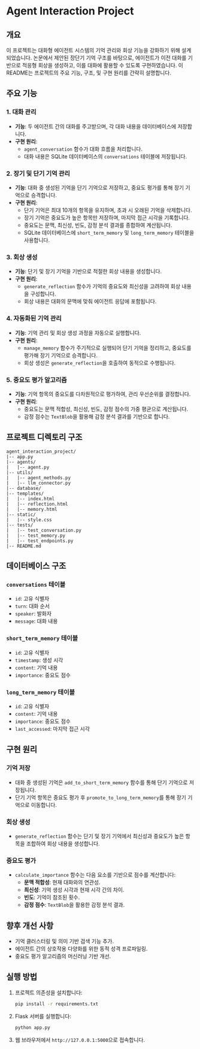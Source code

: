 # Agent Interaction Project

## 개요
이 프로젝트는 대화형 에이전트 시스템의 기억 관리와 회상 기능을 강화하기 위해 설계되었습니다. 논문에서 제안된 장단기 기억 구조를 바탕으로, 에이전트가 이전 대화를 기반으로 적응형 회상을 생성하고, 이를 대화에 활용할 수 있도록 구현하였습니다. 이 README는 프로젝트의 주요 기능, 구조, 및 구현 원리를 간략히 설명합니다.

## 주요 기능

### 1. 대화 관리
- **기능**: 두 에이전트 간의 대화를 주고받으며, 각 대화 내용을 데이터베이스에 저장합니다.
- **구현 원리**:
  - `agent_conversation` 함수가 대화 흐름을 처리합니다.
  - 대화 내용은 SQLite 데이터베이스의 `conversations` 테이블에 저장됩니다.

### 2. 장기 및 단기 기억 관리
- **기능**: 대화 중 생성된 기억을 단기 기억으로 저장하고, 중요도 평가를 통해 장기 기억으로 승격합니다.
- **구현 원리**:
  - 단기 기억은 최대 10개의 항목을 유지하며, 초과 시 오래된 기억을 삭제합니다.
  - 장기 기억은 중요도가 높은 항목만 저장하며, 마지막 접근 시각을 기록합니다.
  - 중요도는 문맥, 최신성, 빈도, 감정 분석 결과를 종합하여 계산됩니다.
  - SQLite 데이터베이스에 `short_term_memory` 및 `long_term_memory` 테이블을 사용합니다.

### 3. 회상 생성
- **기능**: 단기 및 장기 기억을 기반으로 적절한 회상 내용을 생성합니다.
- **구현 원리**:
  - `generate_reflection` 함수가 기억의 중요도와 최신성을 고려하여 회상 내용을 구성합니다.
  - 회상 내용은 대화의 문맥에 맞춰 에이전트 응답에 포함됩니다.

### 4. 자동화된 기억 관리
- **기능**: 기억 관리 및 회상 생성 과정을 자동으로 실행합니다.
- **구현 원리**:
  - `manage_memory` 함수가 주기적으로 실행되어 단기 기억을 정리하고, 중요도를 평가해 장기 기억으로 승격합니다.
  - 회상 생성은 `generate_reflection`을 호출하여 동적으로 수행됩니다.

### 5. 중요도 평가 알고리즘
- **기능**: 기억 항목의 중요도를 다차원적으로 평가하여, 관리 우선순위를 결정합니다.
- **구현 원리**:
  - 중요도는 문맥 적합성, 최신성, 빈도, 감정 점수의 가중 평균으로 계산됩니다.
  - 감정 점수는 `TextBlob`을 활용해 감정 분석 결과를 기반으로 합니다.

## 프로젝트 디렉토리 구조
```
agent_interaction_project/
|-- app.py
|-- agents/
|   |-- agent.py
|-- utils/
|   |-- agent_methods.py
|   |-- llm_connector.py
|-- database/
|-- templates/
|   |-- index.html
|   |-- reflection.html
|   |-- memory.html
|-- static/
|   |-- style.css
|-- tests/
|   |-- test_conversation.py
|   |-- test_memory.py
|   |-- test_endpoints.py
|-- README.md
```

## 데이터베이스 구조

### `conversations` 테이블
- `id`: 고유 식별자
- `turn`: 대화 순서
- `speaker`: 발화자
- `message`: 대화 내용

### `short_term_memory` 테이블
- `id`: 고유 식별자
- `timestamp`: 생성 시각
- `content`: 기억 내용
- `importance`: 중요도 점수

### `long_term_memory` 테이블
- `id`: 고유 식별자
- `content`: 기억 내용
- `importance`: 중요도 점수
- `last_accessed`: 마지막 접근 시각

## 구현 원리

### 기억 저장
- 대화 중 생성된 기억은 `add_to_short_term_memory` 함수를 통해 단기 기억으로 저장됩니다.
- 단기 기억 항목은 중요도 평가 후 `promote_to_long_term_memory`를 통해 장기 기억으로 이동합니다.

### 회상 생성
- `generate_reflection` 함수는 단기 및 장기 기억에서 최신성과 중요도가 높은 항목을 조합하여 회상 내용을 생성합니다.

### 중요도 평가
- `calculate_importance` 함수는 다음 요소를 기반으로 점수를 계산합니다:
  - **문맥 적합성**: 현재 대화와의 연관성.
  - **최신성**: 기억 생성 시각과 현재 시각 간의 차이.
  - **빈도**: 기억이 참조된 횟수.
  - **감정 점수**: `TextBlob`을 활용한 감정 분석 결과.

## 향후 개선 사항
- 기억 클러스터링 및 의미 기반 검색 기능 추가.
- 에이전트 간의 상호작용 다양화를 위한 동적 성격 프로파일링.
- 중요도 평가 알고리즘의 머신러닝 기반 개선.

## 실행 방법
1. 프로젝트 의존성을 설치합니다:
   ```bash
   pip install -r requirements.txt
   ```
2. Flask 서버를 실행합니다:
   ```bash
   python app.py
   ```
3. 웹 브라우저에서 `http://127.0.0.1:5000`으로 접속합니다.

